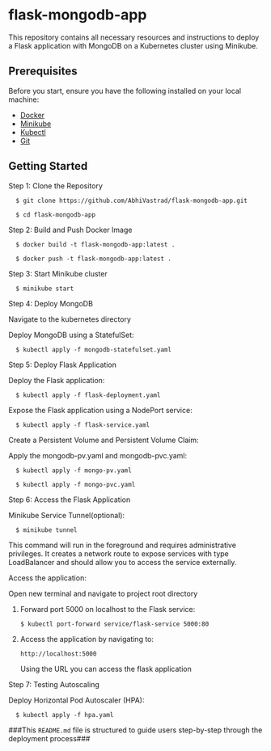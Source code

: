 # flask-mongodb-app

This repository contains all necessary resources and instructions to deploy a Flask application with MongoDB on a Kubernetes cluster using Minikube.

## Prerequisites

Before you start, ensure you have the following installed on your local machine:

- [Docker](https://docs.docker.com/get-docker/)
- [Minikube](https://minikube.sigs.k8s.io/docs/start/)
- [Kubectl](https://kubernetes.io/docs/tasks/tools/install-kubectl/)
- [Git](https://git-scm.com/book/en/v2/Getting-Started-Installing-Git)

## Getting Started

Step 1: Clone the Repository 

      $ git clone https://github.com/AbhiVastrad/flask-mongodb-app.git

      $ cd flask-mongodb-app

Step 2: Build and Push Docker Image

      $ docker build -t flask-mongodb-app:latest .

      $ docker push -t flask-mongodb-app:latest .

Step 3: Start Minikube cluster

      $ minikube start

Step 4: Deploy MongoDB

Navigate to the kubernetes directory

Deploy MongoDB using a StatefulSet:

      $ kubectl apply -f mongodb-statefulset.yaml

Step 5: Deploy Flask Application

Deploy the Flask application:

      $ kubectl apply -f flask-deployment.yaml

Expose the Flask application using a NodePort service:

      $ kubectl apply -f flask-service.yaml

Create a Persistent Volume and Persistent Volume Claim:

Apply the mongodb-pv.yaml and mongodb-pvc.yaml:

      $ kubectl apply -f mongo-pv.yaml

      $ kubectl apply -f mongo-pvc.yaml

Step 6: Access the Flask Application

Minikube Service Tunnel(optional):

      $ minikube tunnel

This command will run in the foreground and requires administrative privileges. It creates a network route to expose services with type LoadBalancer and should allow you to access the service externally.

Access the application:

  Open new terminal and navigate to project root directory 
  
  1. Forward port 5000 on localhost to the Flask service:

         $ kubectl port-forward service/flask-service 5000:80

  2. Access the application by navigating to:

         http://localhost:5000

     Using the URL you can access the flask application

Step 7: Testing Autoscaling

Deploy Horizontal Pod Autoscaler (HPA):

      $ kubectl apply -f hpa.yaml



###This `README.md` file is structured to guide users step-by-step through the deployment process###

